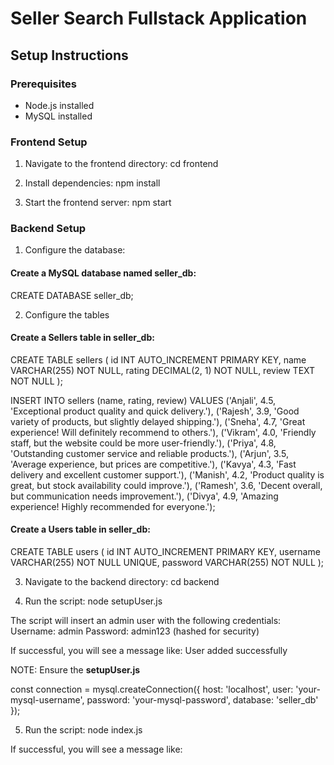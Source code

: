 # Seller Search Fullstack Application

## Setup Instructions

### Prerequisites
- Node.js installed
- MySQL installed

### Frontend Setup
1. Navigate to the frontend directory:
cd frontend

2. Install dependencies:
npm install

3. Start the frontend server:
npm start


### Backend Setup
1. Configure the database:

  #### Create a MySQL database named seller_db:
  CREATE DATABASE seller_db;

2. Configure the tables
  #### Create a Sellers table in seller_db:
  CREATE TABLE sellers (
    id INT AUTO_INCREMENT PRIMARY KEY,
    name VARCHAR(255) NOT NULL,
    rating DECIMAL(2, 1) NOT NULL,
    review TEXT NOT NULL
  );

  INSERT INTO sellers (name, rating, review) VALUES
  ('Anjali', 4.5, 'Exceptional product quality and quick delivery.'),
  ('Rajesh', 3.9, 'Good variety of products, but slightly delayed shipping.'),
  ('Sneha', 4.7, 'Great experience! Will definitely recommend to others.'),
  ('Vikram', 4.0, 'Friendly staff, but the website could be more user-friendly.'),
  ('Priya', 4.8, 'Outstanding customer service and reliable products.'),
  ('Arjun', 3.5, 'Average experience, but prices are competitive.'),
  ('Kavya', 4.3, 'Fast delivery and excellent customer support.'),
  ('Manish', 4.2, 'Product quality is great, but stock availability could improve.'),
  ('Ramesh', 3.6, 'Decent overall, but communication needs improvement.'),
  ('Divya', 4.9, 'Amazing experience! Highly recommended for everyone.');

  #### Create a Users table in seller_db:
  CREATE TABLE users (
  id INT AUTO_INCREMENT PRIMARY KEY,
  username VARCHAR(255) NOT NULL UNIQUE,
  password VARCHAR(255) NOT NULL
);

3. Navigate to the backend directory:
cd backend

4. Run the script:
node setupUser.js

The script will insert an admin user with the following credentials:
Username: admin
Password: admin123 (hashed for security)

If successful, you will see a message like: User added successfully

NOTE:
Ensure the **setupUser.js**

const connection = mysql.createConnection({
    host: 'localhost',
    user: 'your-mysql-username',
    password: 'your-mysql-password',
    database: 'seller_db'
});

5. Run the script:
node index.js

If successful, you will see a message like:
